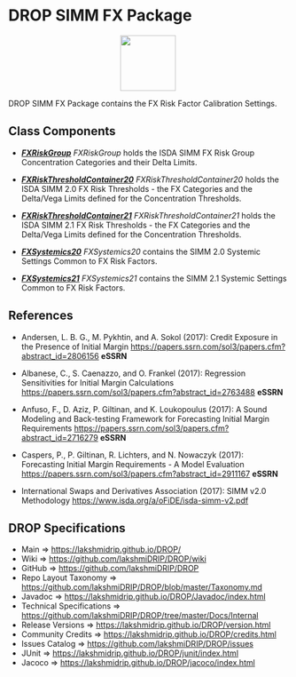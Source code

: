 # DROP SIMM FX Package

<p align="center"><img src="https://github.com/lakshmiDRIP/DROP/blob/master/DRIP_Logo.gif?raw=true" width="100"></p>

DROP SIMM FX Package contains the FX Risk Factor Calibration Settings.


## Class Components

 * [***FXRiskGroup***](https://github.com/lakshmiDRIP/DROP/tree/master/src/main/java/org/drip/simm/fx/FXRiskGroup.java)
 <i>FXRiskGroup</i> holds the ISDA SIMM FX Risk Group Concentration Categories and their Delta Limits.

 * [***FXRiskThresholdContainer20***](https://github.com/lakshmiDRIP/DROP/tree/master/src/main/java/org/drip/simm/fx/FXRiskThresholdContainer20.java)
 <i>FXRiskThresholdContainer20</i> holds the ISDA SIMM 2.0 FX Risk Thresholds - the FX Categories and the
 Delta/Vega Limits defined for the Concentration Thresholds.

 * [***FXRiskThresholdContainer21***](https://github.com/lakshmiDRIP/DROP/tree/master/src/main/java/org/drip/simm/fx/FXRiskThresholdContainer21.java)
 <i>FXRiskThresholdContainer21</i> holds the ISDA SIMM 2.1 FX Risk Thresholds - the FX Categories and the
 Delta/Vega Limits defined for the Concentration Thresholds.

 * [***FXSystemics20***](https://github.com/lakshmiDRIP/DROP/tree/master/src/main/java/org/drip/simm/fx/FXSystemics20.java)
 <i>FXSystemics20</i> contains the SIMM 2.0 Systemic Settings Common to FX Risk Factors.

 * [***FXSystemics21***](https://github.com/lakshmiDRIP/DROP/tree/master/src/main/java/org/drip/simm/fx/FXSystemics21.java)
 <i>FXSystemics21</i> contains the SIMM 2.1 Systemic Settings Common to FX Risk Factors.


## References

 * Andersen, L. B. G., M. Pykhtin, and A. Sokol (2017): Credit Exposure in the Presence of Initial Margin
 	https://papers.ssrn.com/sol3/papers.cfm?abstract_id=2806156 <b>eSSRN</b>

 * Albanese, C., S. Caenazzo, and O. Frankel (2017): Regression Sensitivities for Initial Margin Calculations
 	https://papers.ssrn.com/sol3/papers.cfm?abstract_id=2763488 <b>eSSRN</b>

 * Anfuso, F., D. Aziz, P. Giltinan, and K. Loukopoulus (2017): A Sound Modeling and Back-testing Framework
 	for Forecasting Initial Margin Requirements https://papers.ssrn.com/sol3/papers.cfm?abstract_id=2716279
 		<b>eSSRN</b>

 * Caspers, P., P. Giltinan, R. Lichters, and N. Nowaczyk (2017): Forecasting Initial Margin Requirements - A
 	Model Evaluation https://papers.ssrn.com/sol3/papers.cfm?abstract_id=2911167 <b>eSSRN</b>

 * International Swaps and Derivatives Association (2017): SIMM v2.0 Methodology
		https://www.isda.org/a/oFiDE/isda-simm-v2.pdf


## DROP Specifications

 * Main                     => https://lakshmidrip.github.io/DROP/
 * Wiki                     => https://github.com/lakshmiDRIP/DROP/wiki
 * GitHub                   => https://github.com/lakshmiDRIP/DROP
 * Repo Layout Taxonomy     => https://github.com/lakshmiDRIP/DROP/blob/master/Taxonomy.md
 * Javadoc                  => https://lakshmidrip.github.io/DROP/Javadoc/index.html
 * Technical Specifications => https://github.com/lakshmiDRIP/DROP/tree/master/Docs/Internal
 * Release Versions         => https://lakshmidrip.github.io/DROP/version.html
 * Community Credits        => https://lakshmidrip.github.io/DROP/credits.html
 * Issues Catalog           => https://github.com/lakshmiDRIP/DROP/issues
 * JUnit                    => https://lakshmidrip.github.io/DROP/junit/index.html
 * Jacoco                   => https://lakshmidrip.github.io/DROP/jacoco/index.html
